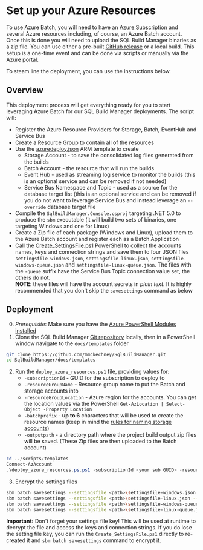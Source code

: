 # Set up your Azure Resources

To use Azure Batch, you will need to have an [Azure Subscription](https://azure.microsoft.com/) and several Azure resources including, of course, an Azure Batch account. Once this is done you will need to upload the SQL Build Manager binaries as a zip file. You can use either a pre-built [GitHub release](https://github.com/mmckechney/SqlBuildManager/releases/latest) or a local build. This setup is a one-time event and can be done via scripts or manually via the Azure portal.

To steam line the deployment, you can use the instructions below.

## Overview

This deployment process will get everything ready for you to start leveraging Azure Batch for our SQL Build Manager deployments. The script will:

- Register the Azure Resource Providers for Storage, Batch, EventHub and Service Bus
- Create a Resource Group to contain all of the resources
- Use the [azuredeploy.json](../scripts/templates/azuredeploy.json) ARM template to create 
  - Storage Account - to save the consolidated log files generated from the builds
  - Batch Account - the resource that will run the builds
  - Event Hub - used as streaming log service to monitor the builds (this is an optional service and can be removed if not needed)
  - Service Bus Namespace and Topic - used as a source for the database target list (this is an optional service and can be removed if you do not want to leverage Service Bus and instead leverage an `--override` database target file
- Compile the `SqlBuildManager.Console.csproj` targeting .NET 5.0 to produce the `sbm` executable (it will build two sets of binaries, one targeting Windows and one for Linux)
- Create a Zip file of each package (Windows and Linux), upload them to the Azure Batch account and register each as a Batch Application
- Call the [Create_SettingsFile.ps1](../scripts/templates/Create_SettingsFile.ps1) PowerShell to collect the accounts names, keys and connection strings and save them to four JSON files `settingsfile-windows.json`,  `settingsfile-linux.json`, `settingsfile-windows-queue.json` and `settingsfile-linux-queue.json`. The files with the `-queue` suffix have the Service Bus Topic connection value set, the others do not.\
**NOTE**:  these files will have the account secrets in _plain text_. It is highly recommended that you don't skip the `savesettings` command as below

## Deployment

0. _Prerequisite_: Make sure you have the [Azure PowerShell Modules installed](https://docs.microsoft.com/en-us/powershell/azure/install-az-ps)
1. Clone the SQL Build Manager [Git repository](https://github.com/mmckechney/SqlBuildManager.git) locally, then in a PowerShell window navigate to the `docs/templates` folder

``` bash
git clone https://github.com/mmckechney/SqlBuildManager.git
cd SqlBuildManager/docs/templates
```

2. Run the `deploy_azure_resources.ps1` file, providing values for:
    - `-subscriptionId` - GUID for the subscription to deploy to
    - `-resourceGroupName` - Resource group name to put the Batch and storage accounts into
    - `-resourceGroupLocation` - Azure region for the accounts. You can get the location values via the PowerShell `Get-AzLocation | Select-Object -Property Location`
    - `-batchprefix` - **up to 6** characters that will be used to create the resource names (keep in mind the [rules for naming storage accounts](https://docs.microsoft.com/en-us/azure/storage/common/storage-account-overview#naming-storage-accounts))
    - `-outputpath` - a directory path where the project build output zip files will be saved. (These Zip files are then uploaded to the Batch account)

``` PowerShell
cd ../scripts/templates
Connect-AzAccount
.\deploy_azure_resources.ps.ps1 -subscriptionId <your sub GUID> -resourceGroupName <resource group name> -resourceGroupLocation <location> -batchprefix <prefix> -outputpath <local path>
```

3. Encrypt the settings files

``` bash
sbm batch savesettings --settingsfile <path>\settingsfile-windows.json --settingsfilekey <16 characters or more>
sbm batch savesettings --settingsfile <path>\settingsfile-linux.json --settingsfilekey <16 characters or more>
sbm batch savesettings --settingsfile <path>\settingsfile-windows-queue.json --settingsfilekey <16 characters or more>
sbm batch savesettings --settingsfile <path>\settingsfile-linux-queue.json --settingsfilekey <16 characters or more>
```

**Important:** Don't forget your settings file key! This will be used at runtime to decrypt the file and access the keys and connection strings. If you do lose the setting file key, you can run the `Create_SettingsFile.ps1` directly to re-created it and `sbm batch savesettings` command to encrypt it.

